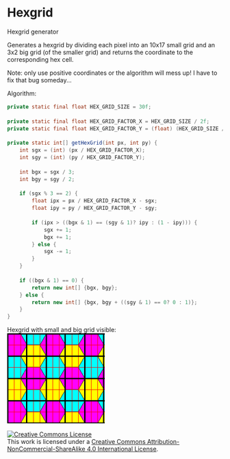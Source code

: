 # Hexgrid
Hexgrid generator

Generates a hexgrid by dividing each pixel into an 10x17 small grid and an 3x2 big grid (of the smaller grid) and returns the coordinate to the corresponding hex cell.

Note: only use positive coordinates or the algorithm will mess up! I have to fix that bug someday...  

Algorithm:

```Java
private static final float HEX_GRID_SIZE = 30f;
	
private static final float HEX_GRID_FACTOR_X = HEX_GRID_SIZE / 2f;
private static final float HEX_GRID_FACTOR_Y = (float) (HEX_GRID_SIZE / 2f * Math.tan(Math.toRadians(60)));

private static int[] getHexGrid(int px, int py) {
	int sgx = (int) (px / HEX_GRID_FACTOR_X);
	int sgy = (int) (py / HEX_GRID_FACTOR_Y);
	
	int bgx = sgx / 3;
	int bgy = sgy / 2;
	
	if (sgx % 3 == 2) {
		float ipx = px / HEX_GRID_FACTOR_X - sgx;
		float ipy = py / HEX_GRID_FACTOR_Y - sgy;
		
		if (ipx > ((bgx & 1) == (sgy & 1)? ipy : (1 - ipy))) {
			sgx += 1;
			bgx += 1;
		} else {
			sgx -= 1;
		}
	}
		
	if ((bgx & 1) == 0) {
		return new int[] {bgx, bgy};
	} else {
		return new int[] {bgx, bgy + ((sgy & 1) == 0? 0 : 1)};
	}
}
```
Hexgrid with small and big grid visible:<br>
![alt text](https://github.com/nullpointerException101/Hexgrid/blob/master/Grid.png "Red: small grid; Black: big grid;")

<a rel="license" href="http://creativecommons.org/licenses/by-nc-sa/4.0/"><img alt="Creative Commons License" style="border-width:0" src="https://i.creativecommons.org/l/by-nc-sa/4.0/88x31.png" /></a><br />This work is licensed under a <a rel="license" href="http://creativecommons.org/licenses/by-nc-sa/4.0/">Creative Commons Attribution-NonCommercial-ShareAlike 4.0 International License</a>.
